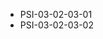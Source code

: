 <!--
    ATTENTION: This file was generated via gradle!
               Do NOT manually edit this file! Any such changes will be overwritten!
-->
* PSI-03-02-03-01
* PSI-03-02-03-02
